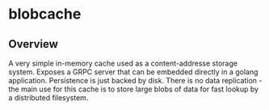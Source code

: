 # blobcache

## Overview
A very simple in-memory cache used as a content-addresse storage system. Exposes a GRPC server that can be embedded directly in a golang application. Persistence is just backed by disk. There is no data replication - the main use for this cache is to store large blobs of data for fast lookup by a distributed filesystem.